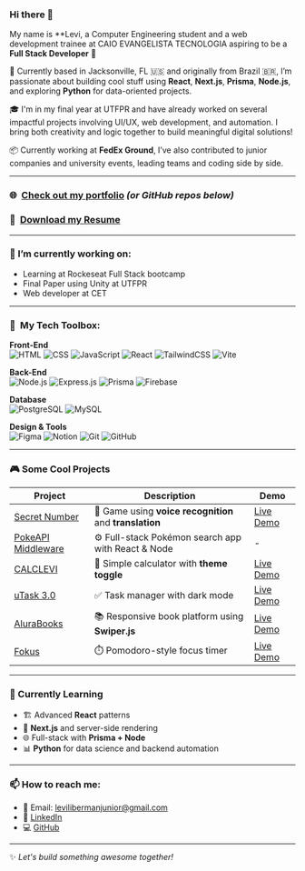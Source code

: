 ### Hi there 👋

My name is **Levi, a Computer Engineering student and a web development trainee at CAIO EVANGELISTA TECNOLOGIA aspiring to be a **Full Stack Developer** 🚀  

📌 Currently based in Jacksonville, FL 🇺🇸 and originally from Brazil 🇧🇷, I’m passionate about building cool stuff using **React**, **Next.js**, **Prisma**, **Node.js**, and exploring **Python** for data-oriented projects.

🎓 I'm in my final year at UTFPR and have already worked on several impactful projects involving UI/UX, web development, and automation. I bring both creativity and logic together to build meaningful digital solutions! 

📦 Currently working at **FedEx Ground**, I’ve also contributed to junior companies and university events, leading teams and coding side by side.

---

### 🌐 &nbsp;[Check out my portfolio](https://leviljr.github.io) *(or GitHub repos below)*  
### 📄 &nbsp;[Download my Resume](https://github.com/LeviLJR)

---

### 🔭 I’m currently working on:
- Learning at Rockeseat Full Stack bootcamp
- Final Paper using Unity at UTFPR
- Web developer at CET

---

### 🚀 &nbsp;My Tech Toolbox:

**Front-End**  
![HTML](https://img.shields.io/badge/-HTML-333333?style=for-the-badge&logo=html5&logoColor=orange)
![CSS](https://img.shields.io/badge/-CSS-333333?style=for-the-badge&logo=css3&logoColor=blue)
![JavaScript](https://img.shields.io/badge/-JavaScript-333333?style=for-the-badge&logo=javascript&logoColor=yellow)
![React](https://img.shields.io/badge/-React-333333?style=for-the-badge&logo=react&logoColor=61DAFB)
![TailwindCSS](https://img.shields.io/badge/-TailwindCSS-333333?style=for-the-badge&logo=tailwind-css&logoColor=38bdf8)
![Vite](https://img.shields.io/badge/-Vite-333333?style=for-the-badge&logo=vite&logoColor=646CFF)

**Back-End**  
![Node.js](https://img.shields.io/badge/-Node.js-333333?style=for-the-badge&logo=node.js&logoColor=green)
![Express.js](https://img.shields.io/badge/-Express.js-333333?style=for-the-badge&logo=express&logoColor=white&color=20232A)
![Prisma](https://img.shields.io/badge/-Prisma-333333?style=for-the-badge&logo=Prisma&logoColor=white&color=20232A)
![Firebase](https://img.shields.io/badge/-Firebase-333333?style=for-the-badge&logo=firebase&logoColor=orange&color=20232A)

**Database**  
![PostgreSQL](https://img.shields.io/badge/-PostgreSQL-333333?style=for-the-badge&logo=postgresql&logoColor=blue&color=20232A)
![MySQL](https://img.shields.io/badge/-MySQL-333333?style=for-the-badge&logo=mysql&logoColor=white&color=20232A)

**Design & Tools**  
![Figma](https://img.shields.io/badge/-Figma-333333?style=for-the-badge&logo=figma&logoColor=white&color=20232A)
![Notion](https://img.shields.io/badge/-Notion-333333?style=for-the-badge&logo=notion&logoColor=white&color=20232A)
![Git](https://img.shields.io/badge/-Git-333333?style=for-the-badge&logo=git&logoColor=orange&color=20232A)
![GitHub](https://img.shields.io/badge/-GitHub-333333?style=for-the-badge&logo=github&logoColor=white&color=20232A)

---

### 🎮 Some Cool Projects

| Project | Description | Demo |
|--------|-------------|------|
| [Secret Number](https://github.com/LeviLJR/secret-number) | 🎤 Game using **voice recognition** and **translation** | [Live Demo](https://secret-number-levi.vercel.app/) |
| [PokeAPI Middleware](https://github.com/LeviLJR/pokeapi-middleware) | ⚙️ Full-stack Pokémon search app with React & Node | - |
| [CALCLEVI](https://github.com/LeviLJR/calclevi) | 🧮 Simple calculator with **theme toggle** | [Live Demo](https://calclevi.vercel.app/) |
| [uTask 3.0](https://github.com/LeviLJR/UTask) | ✅ Task manager with dark mode | [Live Demo](https://you-task.vercel.app/) |
| [AluraBooks](https://github.com/LeviLJR/AluraBooks) | 📚 Responsive book platform using **Swiper.js** | [Live Demo](https://alurabooks-levi.vercel.app/) |
| [Fokus](https://github.com/LeviLJR/Fokus) | ⏱️ Pomodoro-style focus timer | [Live Demo](https://fokus-levi.vercel.app/) |

---

### 🧠 Currently Learning
- 🏗️ Advanced **React** patterns
- 🧩 **Next.js** and server-side rendering
- 🌐 Full-stack with **Prisma + Node**
- 📊 **Python** for data science and backend automation

---

### 📫 How to reach me:
- 📧 Email: levilibermanjunior@gmail.com  
- 💼 [LinkedIn](https://linkedin.com/in/leviljr)  
- 💻 [GitHub](https://github.com/LeviLJR)

---

✨ *Let's build something awesome together!*  
